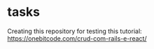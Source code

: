 # tasks
Creating this repository for testing this tutorial:
https://onebitcode.com/crud-com-rails-e-react/
